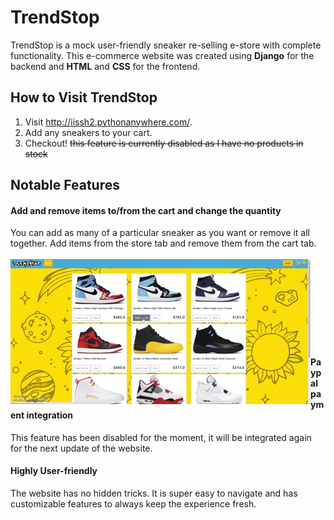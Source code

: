 # TrendStop

TrendStop is a mock user-friendly sneaker re-selling e-store with complete functionality. This e-commerce website was created using **Django** for the backend and **HTML** and **CSS** for the frontend.

## How to Visit TrendStop
1. Visit http://iissh2.pythonanywhere.com/.
2. Add any sneakers to your cart.
3. Checkout! ~~this feature is currently disabled as I have no products in stock~~

## Notable Features
#### Add and remove items to/from the cart and change the quantity
You can add as many of a particular sneaker as you want or remove it all together. Add items from the store tab and remove them from the cart tab. <br/><br/>
<img align="left" src="addremove.gif" />
<br/><br/><br/><br/><br/><br/><br/><br/>
#### Paypal payment integration
This feature has been disabled for the moment, it will be integrated again for the next update of the website.

#### Highly User-friendly
The website has no hidden tricks. It is super easy to navigate and has customizable features to always keep the experience fresh.
